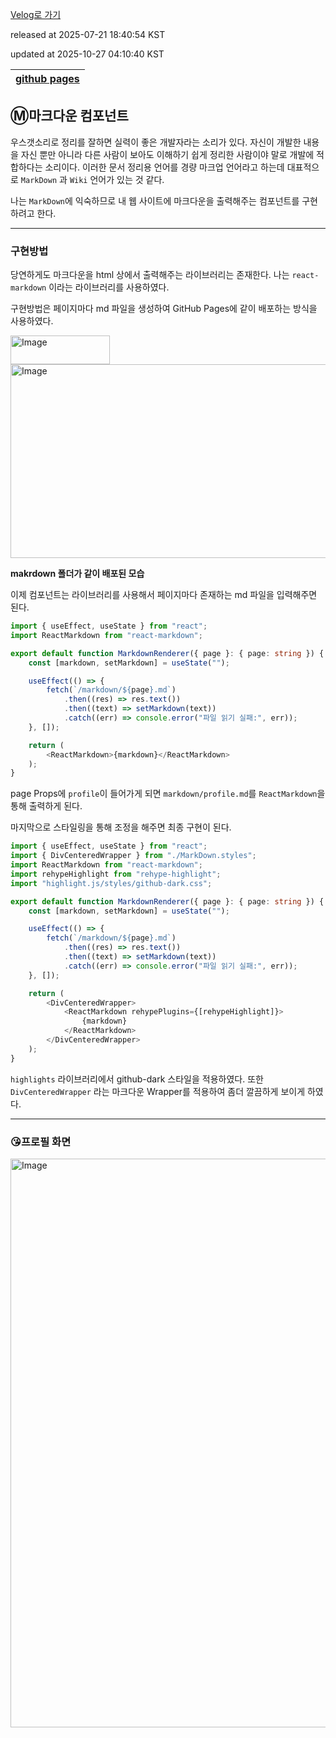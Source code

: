 [Velog로 가기](https://velog.io/@choi-hyk/GitHub-Pages-마크다운-컴포넌트-구현하기)

released at 2025-07-21 18:40:54 KST

updated at 2025-10-27 04:10:40 KST

|[github pages](https://velog.io/tags/github-pages)|
|----|

## Ⓜ️마크다운 컴포넌트

우스갯소리로 정리를 잘하면 실력이 좋은 개발자라는 소리가 있다. 자신이 개발한 내용을 자신 뿐만 아니라 다른 사람이 보아도 이해하기 쉽게 정리한 사람이야 말로 개발에 적합하다는 소리이다. 이러한 문서 정리용 언어를 경량 마크업 언어라고 하는데 대표적으로 `MarkDown` 과 `Wiki` 언어가 있는 것 같다.

나는 `MarkDown`에 익숙하므로 내 웹 사이트에 마크다운을 출력해주는 컴포넌트를 구현하려고 한다.

---

### 구현방법

당연하게도 마크다운을 html 상에서 출력해주는 라이브러리는 존재한다. 나는 `react-markdown` 이라는 라이브러리를 사용하였다. 

구현방법은 페이지마다 md 파일을 생성하여 GitHub Pages에 같이 배포하는 방식을 사용하였다.

<img width="159" height="46" alt="Image" src="https://github.com/user-attachments/assets/441a3fcb-4d27-4cb4-a3ba-705733b83df7" />

<img width="1019" height="310" alt="Image" src="https://github.com/user-attachments/assets/b436a1df-75f5-40dd-b70f-998acf6415c3" />

**makrdown 폴더가 같이 배포된 모습**

이제 컴포넌트는 라이브러리를 사용해서 페이지마다 존재하는 md 파일을 입력해주면 된다.

```ts
import { useEffect, useState } from "react";
import ReactMarkdown from "react-markdown";

export default function MarkdownRenderer({ page }: { page: string }) {
    const [markdown, setMarkdown] = useState("");

    useEffect(() => {
        fetch(`/markdown/${page}.md`)
            .then((res) => res.text())
            .then((text) => setMarkdown(text))
            .catch((err) => console.error("파일 읽기 실패:", err));
    }, []);

    return (
        <ReactMarkdown>{markdown}</ReactMarkdown>
    );
}

```

page Props에 `profile`이 들어가게 되면 `markdown/profile.md`를 `ReactMarkdown`을 통해 출력하게 된다.

마지막으로 스타일링을 통해 조정을 해주면 최종 구현이 된다.

```ts
import { useEffect, useState } from "react";
import { DivCenteredWrapper } from "./MarkDown.styles";
import ReactMarkdown from "react-markdown";
import rehypeHighlight from "rehype-highlight";
import "highlight.js/styles/github-dark.css";

export default function MarkdownRenderer({ page }: { page: string }) {
    const [markdown, setMarkdown] = useState("");

    useEffect(() => {
        fetch(`/markdown/${page}.md`)
            .then((res) => res.text())
            .then((text) => setMarkdown(text))
            .catch((err) => console.error("파일 읽기 실패:", err));
    }, []);

    return (
        <DivCenteredWrapper>
            <ReactMarkdown rehypePlugins={[rehypeHighlight]}>
                {markdown}
            </ReactMarkdown>
        </DivCenteredWrapper>
    );
}
```

`highlights` 라이브러리에서 github-dark 스타일을 적용하였다. 또한 `DivCenteredWrapper` 라는 마크다운 Wrapper를 적용하여 좀더 깔끔하게 보이게 하였다.

---

### 😘프로필 화면

<img width="1902" height="910" alt="Image" src="https://github.com/user-attachments/assets/c3b27a75-cee2-4d81-b87a-3658a7ef5a40" />
